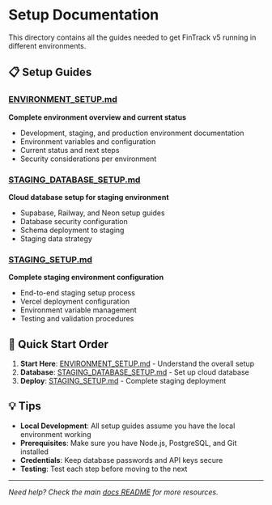 # Setup Documentation

This directory contains all the guides needed to get FinTrack v5 running in different environments.

## 📋 Setup Guides

### **[ENVIRONMENT_SETUP.md](./ENVIRONMENT_SETUP.md)**
**Complete environment overview and current status**
- Development, staging, and production environment documentation
- Environment variables and configuration
- Current status and next steps
- Security considerations per environment

### **[STAGING_DATABASE_SETUP.md](./STAGING_DATABASE_SETUP.md)**
**Cloud database setup for staging environment**
- Supabase, Railway, and Neon setup guides
- Database security configuration
- Schema deployment to staging
- Staging data strategy

### **[STAGING_SETUP.md](./STAGING_SETUP.md)**
**Complete staging environment configuration**
- End-to-end staging setup process
- Vercel deployment configuration
- Environment variable management
- Testing and validation procedures

## 🚀 Quick Start Order

1. **Start Here**: [ENVIRONMENT_SETUP.md](./ENVIRONMENT_SETUP.md) - Understand the overall setup
2. **Database**: [STAGING_DATABASE_SETUP.md](./STAGING_DATABASE_SETUP.md) - Set up cloud database
3. **Deploy**: [STAGING_SETUP.md](./STAGING_SETUP.md) - Complete staging deployment

## 💡 Tips

- **Local Development**: All setup guides assume you have the local environment working
- **Prerequisites**: Make sure you have Node.js, PostgreSQL, and Git installed
- **Credentials**: Keep database passwords and API keys secure
- **Testing**: Test each step before moving to the next

---

*Need help? Check the main [docs README](../README.md) for more resources.*
